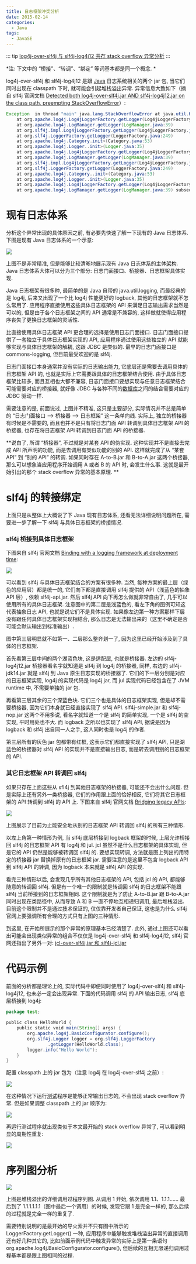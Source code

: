 ```yaml
---
title: 日志框架冲突分析
date: 2015-02-14
categories:
  - Java
tags: 
  - JavaSE
---
```


::: tip
[log4j-over-slf4j 与 slf4j-log4j12 共存 stack overflow 异常分析](http://blog.csdn.net/kxcfzyk/article/details/38613861)
:::

<!-- more -->

*注: 下文中的 “桥接”、“转调”、“绑定” 等词基本都是同一个概念. *

log4j-over-slf4j 和 slf4j-log4j12 是跟 [Java](http://lib.csdn.net/base/java "Java 知识库") 日志系统相关的两个 jar 包, 
当它们同时出现在 classpath 下时, 就可能会引起堆栈溢出异常. 异常信息大致如下（摘自 slf4j 官网文档 [Detected both log4j-over-slf4j.jar AND slf4j-log4j12.jar on the class path, preempting StackOverflowError](http://www.slf4j.org/codes.html#log4jDelegationLoop)）: 

```java
Exception  in thread "main" java.lang.StackOverflowError at java.util.Hashtable.containsKey(Hashtable.java:306) 
    at org.apache.log4j.Log4jLoggerFactory.getLogger(Log4jLoggerFactory.java:36) 
    at org.apache.log4j.LogManager.getLogger(LogManager.java:39) 
    at org.slf4j.impl.Log4jLoggerFactory.getLogger(Log4jLoggerFactory.java:73) 
    at org.slf4j.LoggerFactory.getLogger(LoggerFactory.java:249) 
    at org.apache.log4j.Category.init>(Category.java:53) 
    at org.apache.log4j.Logger..init>(Logger.java:35) 
    at org.apache.log4j.Log4jLoggerFactory.getLogger(Log4jLoggerFactory.java:39) 
    at org.apache.log4j.LogManager.getLogger(LogManager.java:39) 
    at org.slf4j.impl.Log4jLoggerFactory.getLogger(Log4jLoggerFactory.java:73) 
    at org.slf4j.LoggerFactory.getLogger(LoggerFactory.java:249) 
    at org.apache.log4j.Category..init>(Category.java:53) 
    at org.apache.log4j.Logger..init>(Logger.java:35) 
    at org.apache.log4j.Log4jLoggerFactory.getLogger(Log4jLoggerFactory.java:39) 
    at org.apache.log4j.LogManager.getLogger(LogManager.java:39) subsequent lines omitted...
```

# 现有日志体系

分析这个异常出现的具体原因之前, 有必要先快速了解一下现有的 Java 日志体系. 下图是现有 Java 日志体系的一个示意: 

![](http://qiniu.dong4j.info/2019-07-02-20140816155334828..)

上图不是非常精准, 但是能够比较清晰地展示现有 Java 日志体系的主体[架构](http://lib.csdn.net/base/architecture "大型网站架构知识库"). Java 日志体系大体可以分为三个部分: 日志门面接口、桥接器、日志框架具体实现. 

Java 日志框架有很多种, 最简单的是 Java 自带的 java.util.logging, 而最经典的是 log4j, 后来又出现了一个比 log4j 性能更好的 logback, 其他的日志框架就不怎么常用了. 应用程序直接使用这些具体日志框架的 API 来满足日志输出需求当然是可以的, 但是由于各个日志框架之间的 API 通常是不兼容的, 这样做就使得应用程序丧失了更换日志框架的灵活性. 

比直接使用具体日志框架 API 更合理的选择是使用日志门面接口. 日志门面接口提供了一套独立于具体日志框架实现的 API, 应用程序通过使用这些独立的 API 就能够实现与具体日志框架的解耦, 这跟 JDBC 是类似的. 最早的日志门面接口是 commons-logging, 但目前最受欢迎的是 slf4j. 

日志门面接口本身通常并没有实际的日志输出能力, 它底层还是需要去调用具体的日志框架 API 的, 也就是实际上它需要跟具体的日志框架结合使用. 由于具体日志框架比较多, 而且互相也大都不兼容, 日志门面接口要想实现与任意日志框架结合可能需要对应的桥接器, 就好像 JDBC 与各种不同的[数据库](http://lib.csdn.net/base/mysql "MySQL知识库")之间的结合需要对应的 JDBC 驱动一样. 

需要注意的是, 前面说过, 上图并不精准, 这只是主要部分, 实际情况并不总是简单的 “日志门面接口 --> 桥接器 --> 日志框架” 这一条单向线. 实际上, 独立的桥接器有时候是不需要的, 而且也并不是只有将日志门面 API 转调到具体日志框架 API 的桥接器, 也存在将日志框架 API 转调到日志门面 API 的桥接器. 

**说白了, 所谓 “桥接器”, 不过就是对某套 API 的伪实现. 这种实现并不是直接去完成 API 所声明的功能, 而是去调用有类似功能的别的 API. 这样就完成了从 “某套 API” 到 “别的 API” 的转调. 如果同时存在 A-to-B.jar 和 B-to-A.jar 这两个桥接器, 那么可以想象当应用程序开始调用 A 或者 B 的 API 时, 会发生什么事. 这就是最开始引出的那个 stack overflow 异常的基本原理. **

# slf4j 的转接绑定

上面只是从整体上大概说了下 Java 现有日志体系, 还看无法详细说明问题所在, 需要进一步了解一下 slf4j 与具体日志框架的桥接情况. 

### slf4j 桥接到具体日志框架

下图来自 slf4j 官网文档 [Binding with a logging framework at deployment time](http://www.slf4j.org/manual.html#swapping): 

![](http://qiniu.dong4j.info/2019-07-02-20140816165147290..)

可以看到 slf4j 与具体日志框架结合的方案有很多种. 当然, 每种方案的最上层（绿色的应用层）都是统一的, 它们向下都是直接调用 slf4j 提供的 API（浅蓝色的抽象 API 层）, 依赖 slf4j-api.jar. 然后 slf4j API 向下再怎么做就非常自由了, 几乎可以使用所有的具体日志框架. 注意图中的第二层是浅蓝色的, 看左下角的图例可知这代表抽象日志 API, 也就是说它们不是具体实现. 如果像左边第一种方案那样下层没有跟任何具体日志框架实现相结合, 那么日志是无法输出来的（这里不确定是否可能会默认输出到标准输出）. 

图中第三层明显就不如第一、二层那么整齐划一了, 因为这里已经开始涉及到了具体的日志框架. 

首先看第三层中间的两个湖蓝色块, 这是适配层, 也就是桥接器. 左边的 slf4j-log4j12.jar 桥接器看名字就知道是 slf4j 到 log4j 的桥接器, 同样, 右边的 slf4j-jdk14.jar 就是 slf4j 到 Java 原生日志实现的桥接器了. 它们的下一层分别是对应的日志框架实现, log4j 的实现代码是 log4j.jar, 而 jul 实现代码已经包含在了 JVM runtime 中, 不需要单独的 jar 包. 

再看第三层其余的三个深蓝色块. 它们三个也是具体的日志框架实现, 但是却不需要桥接器, 因为它们本身就已经直接实现了 slf4j API. slf4j-simple.jar 和 slf4j-nop.jar 这两个不用多说, 看名字就知道一个是 slf4j 的简单实现, 一个是 slf4j 的空实现, 平时用处也不大. 而 logback 之所以也实现了 slf4j API, 据说是因为 logback 和 slf4j 出自同一人之手, 这人同时也是 log4j 的作者. 

第三层所有的灰色 jar 包都带有红框, 这表示它们都直接实现了 slf4j API, 只是湖蓝色的桥接器对 slf4j API 的实现并不是直接输出日志, 而是转去调用别的日志框架的 API. 

### 其它日志框架 API 转调回 slf4j

如果只存在上面这些从 sfl4j 到其他日志框架的桥接器, 可能还不会出什么问题. 但是实际上还有另外一类桥接器, 它们的作用跟上面的恰好相反, 它们将其它日志框架的 API 转调到 slf4j 的 API 上. 下图来自 slf4j 官网文档 [Bridging legacy APIs](http://www.slf4j.org/legacy.html): 

![](http://qiniu.dong4j.info/2019-07-02-20140816193254456..)

上图展示了目前为止能安全地从别的日志框架 API 转调回 slf4j 的所有三种情形. 

以左上角第一种情形为例, 当 slf4j 底层桥接到 logback 框架的时候, 上层允许桥接回 slf4j 的日志框架 API 有 log4j 和 jul. jcl 虽然不是什么日志框架的具体实现, 但是它的 API 仍然是能够被转调回 slf4j 的. 要想实现转调, 方法就是图上列出的用特定的桥接器 jar 替换掉原有的日志框架 jar. 需要注意的是这里不包含 logback API 到 slf4j API 的转调, 因为 logback 本来就是 slf4j API 的实现. 

看完三种情形以后, 会发现几乎所有其他日志框架的 API, 包括 jcl 的 API, 都能够随意的转调回 slf4j. 但是有一个唯一的限制就是转调回 slf4j 的日志框架不能跟 slf4j 当前桥接到的日志框架相同. 这个限制就是为了防止 A-to-B.jar 跟 B-to-A.jar 同时出现在类路径中, 从而导致 A 和 B 一直不停地互相递归调用, 最后堆栈溢出. 目前这个限制并不是通过技术保证的, 仅仅靠开发者自己保证, 这也是为什么 slf4j 官网上要强调所有合理的方式只有上图的三种情形. 

到这里, 在开始所展示的那个异常的原理基本已经清楚了. 此外, 通过上图还可以看出可能会出现类似异常的组合不仅仅是 log4j-over-slf4j 和 slf4j-log4j12, slf4j 官网还指出了另外一对: [jcl-over-slf4j.jar 和 slf4j-jcl.jar](http://www.slf4j.org/codes.html#jclDelegationLoop)

# 代码示例

前面的分析都是理论上的, 实际代码中即便同时使用了 log4j-over-slf4j 和 slf4j-log4j12, 也未必一定会出现异常. 下面的代码调用 slf4j 的 API 输出日志, slf4j 底层桥接到 log4j: 

```java
package test;  
  
public class HelloWorld {  
    public static void main(String[] args) {  
        org.apache.log4j.BasicConfigurator.configure();  
        org.slf4j.Logger logger = org.slf4j.LoggerFactory  
                .getLogger(HelloWorld.class);  
        logger.info("Hello World");  
    }  
}  
```


配置 classpath 上的 jar 包为（注意 log4j 在 log4j-over-slf4j 之前）: 

![](http://qiniu.dong4j.info/2019-07-02-20140817113622916..)

在这种情况下运行[测试](http://lib.csdn.net/base/softwaretest "软件测试知识库")程序是能够正常输出日志的, 不会出现 stack overflow 异常. 但是如果调整 classpath 上的 jar 顺序为: 

![](http://qiniu.dong4j.info/2019-07-02-20140817113455171..)

再运行测试程序就出现类似于本文最开始的 stack overflow 异常了, 可以看到明显的周期性重复: 

![](http://qiniu.dong4j.info/2019-07-02-20140817114508668..)

# 序列图分析

![](http://qiniu.dong4j.info/2019-07-02-20140817115007564..)

上图是堆栈溢出的详细调用过程序列图. 从调用 1 开始, 依次调用 1.1、1.1.1…… 最后到了 1.1.1.1.1.1（图中最后一个调用）的时候, 发现它跟 1 是完全一样的, 那么后续的过程就是完全一样的重复了. 

需要特别说明的是最开始的导火索并不只有图中所示的 LoggerFactory.getLogger() 一种, 应用程序中能够触发堆栈溢出异常的直接调用还有好几种其它的, 比如前面示例代码中触发异常的实际上是第一条语句 org.apache.log4j.BasicConfigurator.configure(), 但后续的互相无限递归调用过程基本都是跟上图相同的过程. 




